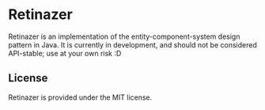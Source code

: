 # Retinazer
Retinazer is an implementation of the entity-component-system design pattern in Java. It is currently in development, and should not be considered API-stable; use at your own risk :D

## License
Retinazer is provided under the MIT license.
